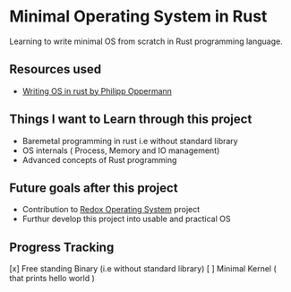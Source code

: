 # Minimal Operating System in Rust

Learning to write minimal OS from scratch in Rust programming language.

## Resources used
 - [Writing OS in rust by Philipp Oppermann](https://os.phil-opp.com)

## Things I want to Learn through this project

- Baremetal programming in rust i.e without standard library
- OS internals ( Process, Memory and IO management)
- Advanced concepts of Rust programming

## Future goals after this project

- Contribution to [Redox Operating System](https://www.redox-os.org) project
- Furthur develop this project into usable and practical OS

## Progress Tracking
 [x] Free standing Binary (i.e without standard library)
 [ ] Minimal Kernel ( that prints hello world )

